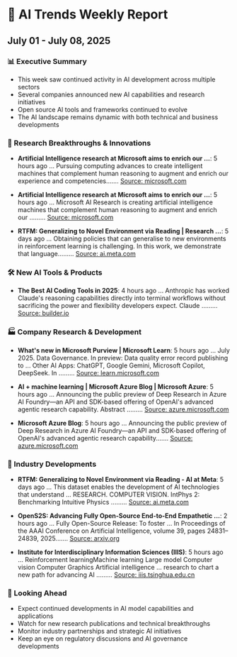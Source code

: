 # 🤖 AI Trends Weekly Report
## July 01 - July 08, 2025

### 📊 Executive Summary

* This week saw continued activity in AI development across multiple sectors
* Several companies announced new AI capabilities and research initiatives  
* Open source AI tools and frameworks continued to evolve
* The AI landscape remains dynamic with both technical and business developments

### 🔬 Research Breakthroughs & Innovations

* **Artificial Intelligence research at Microsoft aims to enrich our ...**: 5 hours ago ... Pursuing computing advances to create intelligent machines that complement human reasoning to augment and enrich our experience and competencies....... [Source: microsoft.com](https://www.microsoft.com/en-us/research/research-area/artificial-intelligence/)

* **Artificial Intelligence research at Microsoft aims to enrich our ...**: 5 hours ago ... Microsoft AI Research is creating artificial intelligence machines that complement human reasoning to augment and enrich our ......... [Source: microsoft.com](https://www.microsoft.com/en-us/research/research-area/artificial-intelligence/)

* **RTFM: Generalizing to Novel Environment via Reading | Research ...**: 5 days ago ... Obtaining policies that can generalise to new environments in reinforcement learning is challenging. In this work, we demonstrate that language......... [Source: ai.meta.com](https://ai.meta.com/research/publications/rtfm-generalizing-to-novel-environment-via-reading/)

### 🛠️ New AI Tools & Products

* **The Best AI Coding Tools in 2025**: 4 hours ago ... Anthropic has worked Claude's reasoning capabilities directly into terminal workflows without sacrificing the power and flexibility developers expect. Claude ......... [Source: builder.io](https://www.builder.io/blog/best-ai-coding-tools-2025)

### 🏭 Company Research & Development

* **What's new in Microsoft Purview | Microsoft Learn**: 5 hours ago ... July 2025. Data Governance. In preview: Data quality error record publishing to ... Other AI Apps: ChatGPT, Google Gemini, Microsoft Copilot, DeepSeek. In ......... [Source: learn.microsoft.com](https://learn.microsoft.com/en-us/purview/whats-new)

* **AI + machine learning | Microsoft Azure Blog | Microsoft Azure**: 5 hours ago ... Announcing the public preview of Deep Research in Azure AI Foundry—an API and SDK-based offering of OpenAI's advanced agentic research capability. Abstract ......... [Source: azure.microsoft.com](https://azure.microsoft.com/en-us/blog/category/ai-machine-learning/)

* **Microsoft Azure Blog**: 5 hours ago ... Announcing the public preview of Deep Research in Azure AI Foundry—an API and SDK-based offering of OpenAI's advanced agentic research capability....... [Source: azure.microsoft.com](https://azure.microsoft.com/en-us/blog/)

### 🏢 Industry Developments

* **RTFM: Generalizing to Novel Environment via Reading - AI at Meta**: 5 days ago ... This dataset enables the development of AI technologies that understand ... RESEARCH. COMPUTER VISION. IntPhys 2: Benchmarking Intuitive Physics ......... [Source: ai.meta.com](https://ai.meta.com/research/publications/rtfm-generalizing-to-novel-environment-via-reading/)

* **OpenS2S: Advancing Fully Open-Source End-to-End Empathetic ...**: 2 hours ago ... Fully Open-Source Release: To foster ... In Proceedings of the AAAI Conference on Artificial Intelligence, volume 39, pages 24831–24839, 2025....... [Source: arxiv.org](https://arxiv.org/html/2507.05177v1)

* **Institute for Interdisciplinary Information Sciences (IIIS)**: 5 hours ago ... Reinforcement learningMachine learning Large model Computer vision Computer Graphics Artificial intelligence ... research to chart a new path for advancing AI ......... [Source: iiis.tsinghua.edu.cn](https://iiis.tsinghua.edu.cn/en/)

### 🔮 Looking Ahead

* Expect continued developments in AI model capabilities and applications
* Watch for new research publications and technical breakthroughs  
* Monitor industry partnerships and strategic AI initiatives
* Keep an eye on regulatory discussions and AI governance developments
